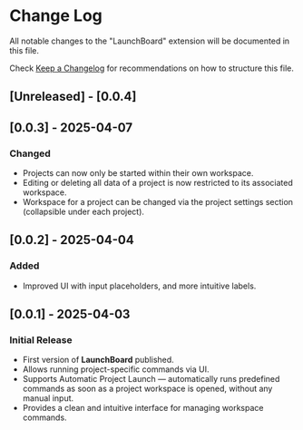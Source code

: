 # Change Log

All notable changes to the "LaunchBoard" extension will be documented in this file.

Check [Keep a Changelog](http://keepachangelog.com/) for recommendations on how to structure this file.

## [Unreleased] - [0.0.4]



## [0.0.3] - 2025-04-07

### Changed
- Projects can now only be started within their own workspace.
- Editing or deleting all data of a project is now restricted to its associated workspace.
- Workspace for a project can be changed via the project settings section (collapsible under each project).


## [0.0.2] - 2025-04-04

### Added
- Improved UI with input placeholders, and more intuitive labels.


## [0.0.1] - 2025-04-03

### Initial Release
- First version of **LaunchBoard** published.
- Allows running project-specific commands via UI.
- Supports Automatic Project Launch — automatically runs predefined commands as soon as a project workspace is     opened, without any manual input.
- Provides a clean and intuitive interface for managing workspace commands.

